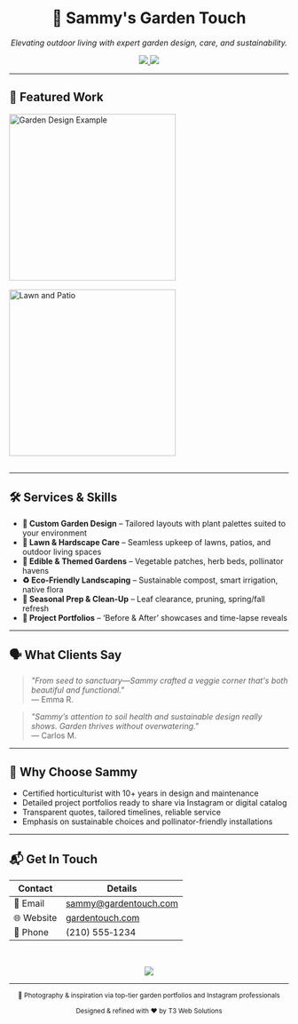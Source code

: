 <h1 align="center">🌿 Sammy's Garden Touch</h1>
<p align="center"><em>Elevating outdoor living with expert garden design, care, and sustainability.</em></p>

<p align="center">
  <a href="mailto:sammy@gardentouch.com">
    <img src="https://img.shields.io/badge/Email-Sammy-green?style=flat&logo=gmail&logoColor=white" />
  </a>
  <a href="https://www.gardentouch.com">
    <img src="https://img.shields.io/badge/Website-Visit-green?style=flat&logo=google-chrome&logoColor=white" />
  </a>
</p>

---

## 🌾 Featured Work

<img src="https://via.placeholder.com/300x200?text=Garden+Design" alt="Garden Design Example" align="left" width="300" style="margin-right:1rem; margin-bottom:1rem;" />
<img src="https://via.placeholder.com/300x200?text=Lawn+&+Patio" alt="Lawn and Patio" width="300" style="margin-bottom:1rem;" />


---

## 🛠️ Services & Skills

- **🌼 Custom Garden Design** – Tailored layouts with plant palettes suited to your environment
- **🌿 Lawn & Hardscape Care** – Seamless upkeep of lawns, patios, and outdoor living spaces
- **🥕 Edible & Themed Gardens** – Vegetable patches, herb beds, pollinator havens
- **♻️ Eco-Friendly Landscaping** – Sustainable compost, smart irrigation, native flora
- **🔧 Seasonal Prep & Clean-Up** – Leaf clearance, pruning, spring/fall refresh
- **📸 Project Portfolios** – ‘Before & After’ showcases and time-lapse reveals

---

## 🗣️ What Clients Say

> *"From seed to sanctuary—Sammy crafted a veggie corner that's both beautiful and functional."*  
> — Emma R.

> *"Sammy’s attention to soil health and sustainable design really shows. Garden thrives without overwatering."*  
> — Carlos M.

---

## 🌳 Why Choose Sammy

- Certified horticulturist with 10+ years in design and maintenance  
- Detailed project portfolios ready to share via Instagram or digital catalog  
- Transparent quotes, tailored timelines, reliable service  
- Emphasis on sustainable choices and pollinator-friendly installations

---

## 📬 Get In Touch

| Contact | Details |
|---------|---------|
| 📧 Email | [sammy@gardentouch.com](mailto:sammy@gardentouch.com) |
| 🌐 Website | [gardentouch.com](https://www.gardentouch.com) |
| 📱 Phone | (210) 555‑1234 |

<br>
<p align="center">
  <a href="mailto:sammy@gardentouch.com">
    <img src="https://img.shields.io/badge/📩%20Book%20A%20Consultation-Click%20Here-green?style=for-the-badge" />
  </a>
</p>

---

<p align="center"><sub>📸 Photography & inspiration via top-tier garden portfolios and Instagram professionals</sub></p>
<p align="center"><sub>Designed & refined with ❤️ by T3 Web Solutions</sub></p>

